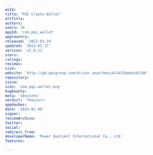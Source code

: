 ```yaml
---
wsId: 
title: 'PQI Crypto Wallet'
altTitle: 
authors: 
users: 50
appId: 'com.pqi.wallet'
appCountry: 
released: '2022-03-24'
updated: '2023-01-17'
version: 'v2.0.11'
stars: 
ratings: 
reviews: 
size: 
website: 'http://gb.pqigroup.com/driver.aspx?mnuid=1415&modid=166'
repository: 
issue: 
icon: 'com.pqi.wallet.png'
bugbounty: 
meta: 'obsolete'
verdict: 'fewusers'
appHashes: 
date: '2025-01-06'
signer: 
reviewArchive: 
twitter: 
social: 
redirect_from: 
developerName: 'Power Quotient International Co., Ltd.'
features: 

---
```



